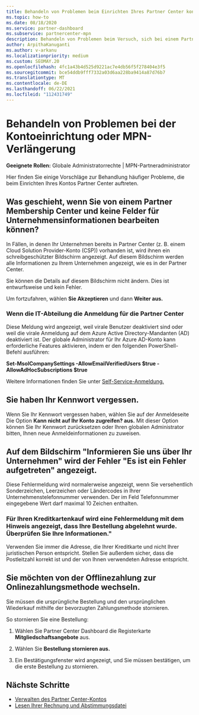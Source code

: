 ```yaml
---
title: Behandeln von Problemen beim Einrichten Ihres Partner Center kontos oder der MPN-Verlängerung
ms.topic: how-to
ms.date: 08/18/2020
ms.service: partner-dashboard
ms.subservice: partnercenter-mpn
description: Behandeln von Problemen beim Versuch, sich bei einem Partner Center. Antworten auf Herausforderungen bei Zahlungsmethoden, das Vergessen von Kennwörtern und mehr.
author: ArpithaKanuganti
ms.author: v-arkanu
ms.localizationpriority: medium
ms.custom: SEOMAY.20
ms.openlocfilehash: 4fc1a43b4d525d9221ac7e4db56f5f278404e3f5
ms.sourcegitcommit: bce54ddb9fff7332a03d6aa228ba9414a87d76b7
ms.translationtype: MT
ms.contentlocale: de-DE
ms.lasthandoff: 06/22/2021
ms.locfileid: "112431749"
---
```

# <a name="troubleshoot-account-setup-or-mpn-renewal-issues"></a>Behandeln von Problemen bei der Kontoeinrichtung oder MPN-Verlängerung

**Geeignete Rollen:** Globale Administratorrechte | MPN-Partneradministrator
 
Hier finden Sie einige Vorschläge zur Behandlung häufiger Probleme, die beim Einrichten Ihres Kontos Partner Center auftreten.

## <a name="what-happens-if-you-are-migrating-from-partner-membership-center-and-you-cant-edit-any-company-information-fields"></a>Was geschieht, wenn Sie von einem Partner Membership Center und keine Felder für Unternehmensinformationen bearbeiten können?

In Fällen, in denen Ihr Unternehmen bereits in Partner Center (z. B. einem Cloud Solution Provider-Konto (CSP)) vorhanden ist, wird ihnen ein schreibgeschützter Bildschirm angezeigt. Auf diesem Bildschirm werden alle Informationen zu Ihrem Unternehmen angezeigt, wie es in der Partner Center.

Sie können die Details auf diesem Bildschirm nicht ändern. Dies ist entwurfsweise und kein Fehler.

Um fortzufahren, wählen **Sie Akzeptieren** und dann **Weiter aus.**


### <a name="if-the-it-department-has-turned-off-sign-up-for-partner-center"></a>Wenn die IT-Abteilung die Anmeldung für die **Partner Center**

Diese Meldung wird angezeigt, weil virale Benutzer deaktiviert sind oder weil die virale Anmeldung auf dem Azure Active Directory-Mandanten (AD) deaktiviert ist. Der globale Administrator für Ihr Azure AD-Konto kann erforderliche Features aktivieren, indem er den folgenden PowerShell-Befehl ausführen:

**Set-MsolCompanySettings -AllowEmailVerifiedUsers $true -AllowAdHocSubscriptions $true**

Weitere Informationen finden Sie unter [Self-Service-Anmeldung.](/azure/active-directory/users-groups-roles/directory-self-service-signup)

## <a name="you-forgot-your-password"></a>Sie haben Ihr Kennwort vergessen.

Wenn Sie Ihr Kennwort vergessen haben, wählen Sie auf der Anmeldeseite Die Option **Kann nicht auf Ihr Konto zugreifen? aus.** Mit dieser Option können Sie Ihr Kennwort zurücksetzen oder Ihren globalen Administrator bitten, Ihnen neue Anmeldeinformationen zu zuweisen.

## <a name="on-the-tell-us-about-your-company-screen-you-receive-a-something-went-wrong-error"></a>Auf dem Bildschirm "Informieren Sie uns über Ihr Unternehmen" wird der Fehler "Es ist ein Fehler aufgetreten" angezeigt.

Diese Fehlermeldung wird normalerweise angezeigt, wenn Sie versehentlich Sonderzeichen, Leerzeichen oder Ländercodes in Ihrer Unternehmenstelefonnummer verwenden. Der im Feld Telefonnummer eingegebene Wert darf maximal 10 Zeichen enthalten.


### <a name="your-credit-card-purchase-is-receiving-an-error-message-stating-that-your-order-was-declined-please-verify-your-information"></a>Für Ihren Kreditkartenkauf wird eine Fehlermeldung mit dem Hinweis angezeigt, dass Ihre Bestellung abgelehnt wurde. Überprüfen Sie Ihre Informationen."


Verwenden Sie immer die Adresse, die Ihrer Kreditkarte und nicht Ihrer juristischen Person entspricht. Stellen Sie außerdem sicher, dass die Postleitzahl korrekt ist und der von Ihnen verwendeten Adresse entspricht.

## <a name="you-want-to-switch-from-offline-payment-to-online-payment-method"></a>Sie möchten von der Offlinezahlung zur Onlinezahlungsmethode wechseln. 

Sie müssen die ursprüngliche Bestellung und den ursprünglichen Wiederkauf mithilfe der bevorzugten Zahlungsmethode stornieren.

So stornieren Sie eine Bestellung:

1. Wählen Sie Partner Center Dashboard die Registerkarte **Mitgliedschaftsangebote** aus.

2. Wählen Sie **Bestellung stornieren aus.**

3. Ein Bestätigungsfenster wird angezeigt, und Sie müssen bestätigen, um die erste Bestellung zu stornieren.

## <a name="next-steps"></a>Nächste Schritte

- [Verwalten des Partner Center-Kontos](partner-center-account-setup.md)
- [Lesen Ihrer Rechnung und Abstimmungsdatei](read-your-bill.md)
